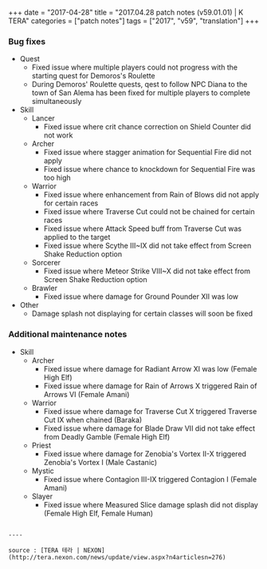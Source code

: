 +++
date = "2017-04-28"
title = "2017.04.28 patch notes (v59.01.01) | K TERA"
categories = ["patch notes"]
tags = ["2017", "v59", "translation"]
+++

### Bug fixes
- Quest
  - Fixed issue where multiple players could not progress with the starting quest for Demoros's Roulette
  - During Demoros' Roulette quests, qest to follow NPC Diana to the town of San Alema has been fixed for multiple players to complete simultaneously
- Skill
  - Lancer
    - Fixed issue where crit chance correction on Shield Counter did not work
  - Archer
    - Fixed issue where stagger animation for Sequential Fire did not apply
    - Fixed issue where chance to knockdown for Sequential Fire was too high
  - Warrior
    - Fixed issue where enhancement from Rain of Blows did not apply for certain races
    - Fixed issue where Traverse Cut could not be chained for certain races
    - Fixed issue where Attack Speed buff from Traverse Cut was applied to the target
    - Fixed issue where Scythe III~IX did not take effect from Screen Shake Reduction option
  - Sorcerer
    - Fixed issue where Meteor Strike VIII~X did not take effect from Screen Shake Reduction option
  - Brawler
    - Fixed issue where damage for Ground Pounder XII was low
- Other
  - Damage splash not displaying for certain classes will soon be fixed

### Additional maintenance notes
- Skill
  - Archer
    - Fixed issue where damage for Radiant Arrow XI was low (Female High Elf)
    - Fixed issue where damage for Rain of Arrows X triggered Rain of Arrows VI (Female Amani)
  - Warrior
    - Fixed issue where damage for Traverse Cut X triggered Traverse Cut IX when chained (Baraka)
    - Fixed issue where damage for Blade Draw VII did not take effect from Deadly Gamble (Female High Elf)
  - Priest
    - Fixed issue where damage for Zenobia's Vortex II-X triggered Zenobia's Vortex I (Male Castanic)
  - Mystic
    - Fixed issue where Contagion III-IX triggered Contagion I (Female Amani)
  - Slayer
    - Fixed issue where Measured Slice damage splash did not display (Female High Elf, Female Human)
```

----

source : [TERA 테라 | NEXON](http://tera.nexon.com/news/update/view.aspx?n4articlesn=276)
